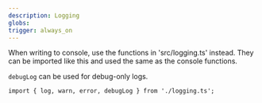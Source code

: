 ```yaml
---
description: Logging
globs:
trigger: always_on
---
```


When writing to console, use the functions in 'src/logging.ts' instead. They can be imported like this and used the same as the console functions.

`debugLog` can be used for debug-only logs.

`import { log, warn, error, debugLog } from './logging.ts';`

